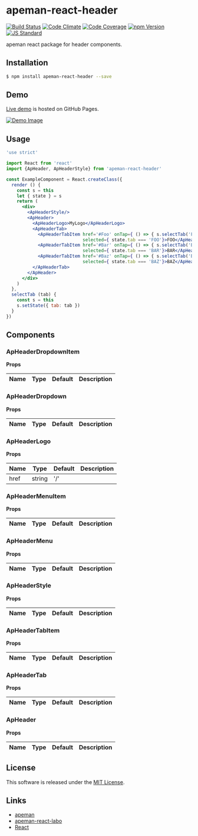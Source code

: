 apeman-react-header
==========

<!---
This file is generated by ape-tmpl. Do not update manually.
--->

<!-- Badge Start -->
<a name="badges"></a>

[![Build Status][bd_travis_shield_url]][bd_travis_url]
[![Code Climate][bd_codeclimate_shield_url]][bd_codeclimate_url]
[![Code Coverage][bd_codeclimate_coverage_shield_url]][bd_codeclimate_url]
[![npm Version][bd_npm_shield_url]][bd_npm_url]
[![JS Standard][bd_standard_shield_url]][bd_standard_url]

[bd_repo_url]: https://github.com/apeman-react-labo/apeman-react-header
[bd_travis_url]: http://travis-ci.org/apeman-react-labo/apeman-react-header
[bd_travis_shield_url]: http://img.shields.io/travis/apeman-react-labo/apeman-react-header.svg?style=flat
[bd_travis_com_url]: http://travis-ci.com/apeman-react-labo/apeman-react-header
[bd_travis_com_shield_url]: https://api.travis-ci.com/apeman-react-labo/apeman-react-header.svg?token=
[bd_license_url]: https://github.com/apeman-react-labo/apeman-react-header/blob/master/LICENSE
[bd_codeclimate_url]: http://codeclimate.com/github/apeman-react-labo/apeman-react-header
[bd_codeclimate_shield_url]: http://img.shields.io/codeclimate/github/apeman-react-labo/apeman-react-header.svg?style=flat
[bd_codeclimate_coverage_shield_url]: http://img.shields.io/codeclimate/coverage/github/apeman-react-labo/apeman-react-header.svg?style=flat
[bd_gemnasium_url]: https://gemnasium.com/apeman-react-labo/apeman-react-header
[bd_gemnasium_shield_url]: https://gemnasium.com/apeman-react-labo/apeman-react-header.svg
[bd_npm_url]: http://www.npmjs.org/package/apeman-react-header
[bd_npm_shield_url]: http://img.shields.io/npm/v/apeman-react-header.svg?style=flat
[bd_standard_url]: http://standardjs.com/
[bd_standard_shield_url]: https://img.shields.io/badge/code%20style-standard-brightgreen.svg

<!-- Badge End -->


<!-- Description Start -->
<a name="description"></a>

apeman react package for header components.

<!-- Description End -->


<!-- Overview Start -->
<a name="overview"></a>



<!-- Overview End -->


<!-- Sections Start -->
<a name="sections"></a>

<!-- Section from "doc/guides/01.Installation.md.hbs" Start -->

<a name="section-doc-guides-01-installation-md"></a>

Installation
-----

```bash
$ npm install apeman-react-header --save
```


<!-- Section from "doc/guides/01.Installation.md.hbs" End -->

<!-- Section from "doc/guides/02.Demo.md.hbs" Start -->

<a name="section-doc-guides-02-demo-md"></a>

Demo
-----

[Live demo][demo_url] is hosted on GitHub Pages.

[![Demo Image](./doc/images/screenshot.png)][demo_url]

[demo_url]: http://apeman-react-labo.github.io/apeman-react-header/demo/demo.html


<!-- Section from "doc/guides/02.Demo.md.hbs" End -->

<!-- Section from "doc/guides/03.Usage.md.hbs" Start -->

<a name="section-doc-guides-03-usage-md"></a>

Usage
---------

```jsx
'use strict'

import React from 'react'
import {ApHeader, ApHeaderStyle} from 'apeman-react-header'

const ExampleComponent = React.createClass({
  render () {
    const s = this
    let { state } = s
    return (
      <div>
        <ApHeaderStyle/>
        <ApHeader>
          <ApHeaderLogo>MyLogo</ApHeaderLogo>
          <ApHeaderTab>
            <ApHeaderTabItem href='#Foo' onTap={ () => { s.selectTab('FOO') } }
                             selected={ state.tab === 'FOO'}>FOO</ApHeaderTabItem>
            <ApHeaderTabItem href='#Bar' onTap={ () => { s.selectTab('BAR') } }
                             selected={ state.tab === 'BAR'}>BAR</ApHeaderTabItem>
            <ApHeaderTabItem href='#Baz' onTap={ () => { s.selectTab('BAZ') } }
                             selected={ state.tab === 'BAZ'}>BAZ</ApHeaderTabItem>
          </ApHeaderTab>
        </ApHeader>
      </div>
    )
  },
  selectTab (tab) {
    const s = this
    s.setState({ tab: tab })
  }
})

```



<!-- Section from "doc/guides/03.Usage.md.hbs" End -->

<!-- Section from "doc/guides/04.Components.md.hbs" Start -->

<a name="section-doc-guides-04-components-md"></a>

Components
-----


### ApHeaderDropdownItem

**Props**

| Name | Type | Default | Description |
| ---- | ---- | ------- | ----------- |

### ApHeaderDropdown

**Props**

| Name | Type | Default | Description |
| ---- | ---- | ------- | ----------- |

### ApHeaderLogo

**Props**

| Name | Type | Default | Description |
| ---- | ---- | ------- | ----------- |
| href | string | &#x27;/&#x27; | |  |

### ApHeaderMenuItem

**Props**

| Name | Type | Default | Description |
| ---- | ---- | ------- | ----------- |

### ApHeaderMenu

**Props**

| Name | Type | Default | Description |
| ---- | ---- | ------- | ----------- |

### ApHeaderStyle

**Props**

| Name | Type | Default | Description |
| ---- | ---- | ------- | ----------- |

### ApHeaderTabItem

**Props**

| Name | Type | Default | Description |
| ---- | ---- | ------- | ----------- |

### ApHeaderTab

**Props**

| Name | Type | Default | Description |
| ---- | ---- | ------- | ----------- |

### ApHeader

**Props**

| Name | Type | Default | Description |
| ---- | ---- | ------- | ----------- |


<!-- Section from "doc/guides/04.Components.md.hbs" End -->


<!-- Sections Start -->


<!-- LICENSE Start -->
<a name="license"></a>

License
-------
This software is released under the [MIT License](https://github.com/apeman-react-labo/apeman-react-header/blob/master/LICENSE).

<!-- LICENSE End -->


<!-- Links Start -->
<a name="links"></a>

Links
------

+ [apeman][apeman_url]
+ [apeman-react-labo][apeman_react_labo_url]
+ [React][react_url]

[apeman_url]: https://github.com/apeman-labo/apeman
[apeman_react_labo_url]: https://github.com/apeman-react-labo
[react_url]: https://facebook.github.io/react/

<!-- Links End -->
